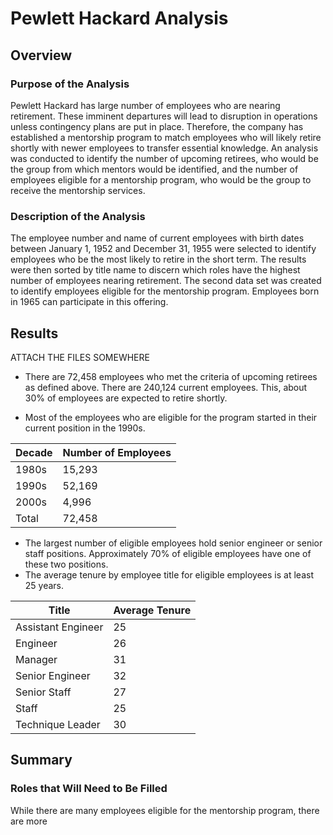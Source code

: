 # Pewlett Hackard Analysis
## Overview

### Purpose of the Analysis
Pewlett Hackard has large number of employees who are nearing retirement.  These imminent departures will lead to disruption in operations unless contingency plans are put in place.  Therefore, the company has established a mentorship program to match employees who will likely retire shortly with newer employees to transfer essential knowledge.  An analysis was conducted to identify the number of upcoming retirees, who would be the group from which mentors would be identified, and the number of employees eligible for a mentorship program, who would be the group to receive the mentorship services.

### Description of the Analysis
The employee number and name of current employees with birth dates between January 1, 1952 and December 31, 1955 were selected to identify employees who be the most likely to retire in the short term. The results were then sorted by title name to discern which roles have the highest number of employees nearing retirement.  The second data set was created to identify employees eligible for the mentorship program.  Employees born in 1965 can participate in this offering.

## Results

ATTACH THE FILES SOMEWHERE

- There are 72,458 employees who met the criteria of upcoming retirees as defined above.  There are 240,124 current employees.  This, about 30% of employees are expected to retire shortly.

- Most of the employees who are eligible for the program started in their current position in the 1990s.

| Decade | Number of Employees|
|--------|--------------------|
|1980s|15,293|
|1990s|52,169|
|2000s|4,996|
|Total|72,458|

- The largest number of eligible employees hold senior engineer or senior staff positions.  Approximately 70% of eligible employees have one of these two positions. 
- The average tenure by employee title for eligible employees is at least 25 years.

|Title|Average Tenure|
|-----|--------------|
|Assistant Engineer|25|
|Engineer|26|
|Manager|31|
|Senior Engineer|32|
|Senior Staff|27|
|Staff|25|
|Technique Leader|30|

## Summary

### Roles that Will Need to Be Filled

While there are many employees eligible for the mentorship program, there are more 





